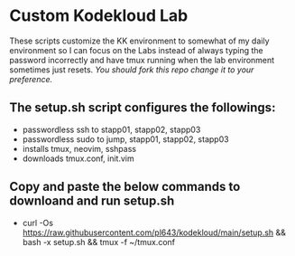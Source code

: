 # Custom Kodekloud Lab

These scripts customize the KK environment to somewhat of my daily environment so I can focus on the Labs instead of always typing the password incorrectly and have tmux running when the lab environment sometimes just resets. *You should fork this repo change it to your preference.*

## The setup.sh script configures the followings:
  - passwordless ssh to stapp01, stapp02, stapp03
  - passwordless sudo to jump, stapp01, stapp02, stapp03
  - installs tmux, neovim, sshpass
  - downloads tmux.conf, init.vim

## Copy and paste the below commands to downloand and run setup.sh

  - curl -Os https://raw.githubusercontent.com/pl643/kodekloud/main/setup.sh && bash -x setup.sh && tmux -f ~/tmux.conf
